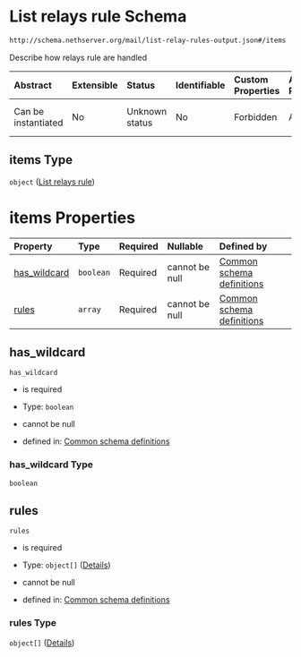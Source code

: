 # List relays rule Schema

```txt
http://schema.nethserver.org/mail/list-relay-rules-output.json#/items
```

Describe how relays rule are  handled

| Abstract            | Extensible | Status         | Identifiable | Custom Properties | Additional Properties | Access Restrictions | Defined In                                                                                 |
| :------------------ | :--------- | :------------- | :----------- | :---------------- | :-------------------- | :------------------ | :----------------------------------------------------------------------------------------- |
| Can be instantiated | No         | Unknown status | No           | Forbidden         | Allowed               | none                | [list-relay-rules-output.json\*](mail/list-relay-rules-output.json "open original schema") |

## items Type

`object` ([List relays rule](list-relay-rules-output-list-relays-rule.md))

# items Properties

| Property                       | Type      | Required | Nullable       | Defined by                                                                                                                                                                  |
| :----------------------------- | :-------- | :------- | :------------- | :-------------------------------------------------------------------------------------------------------------------------------------------------------------------------- |
| [has\_wildcard](#has_wildcard) | `boolean` | Required | cannot be null | [Common schema definitions](mail-defs-list-relays-rule-properties-has_wildcard.md "http://schema.nethserver.org/mail.json#/$defs/list-relay-rules/properties/has_wildcard") |
| [rules](#rules)                | `array`   | Required | cannot be null | [Common schema definitions](mail-defs-list-relays-rule-properties-rules.md "http://schema.nethserver.org/mail.json#/$defs/list-relay-rules/properties/rules")               |

## has\_wildcard



`has_wildcard`

* is required

* Type: `boolean`

* cannot be null

* defined in: [Common schema definitions](mail-defs-list-relays-rule-properties-has_wildcard.md "http://schema.nethserver.org/mail.json#/$defs/list-relay-rules/properties/has_wildcard")

### has\_wildcard Type

`boolean`

## rules



`rules`

* is required

* Type: `object[]` ([Details](mail-defs-list-relays-rule-properties-rules-items.md))

* cannot be null

* defined in: [Common schema definitions](mail-defs-list-relays-rule-properties-rules.md "http://schema.nethserver.org/mail.json#/$defs/list-relay-rules/properties/rules")

### rules Type

`object[]` ([Details](mail-defs-list-relays-rule-properties-rules-items.md))
